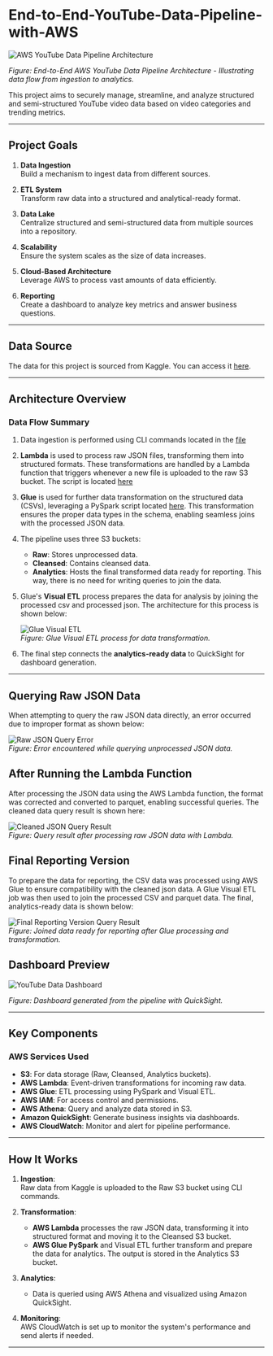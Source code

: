 

# End-to-End-YouTube-Data-Pipeline-with-AWS

![AWS YouTube Data Pipeline Architecture](Architecture_Diagram/Youtube_Pipeline.png)

*Figure: End-to-End AWS YouTube Data Pipeline Architecture - Illustrating data flow from ingestion to analytics.*

This project aims to securely manage, streamline, and analyze structured and semi-structured YouTube video data based on video categories and trending metrics.

---

## Project Goals

1. **Data Ingestion**  
   Build a mechanism to ingest data from different sources.

2. **ETL System**  
   Transform raw data into a structured and analytical-ready format.

3. **Data Lake**  
   Centralize structured and semi-structured data from multiple sources into a repository.

4. **Scalability**  
   Ensure the system scales as the size of data increases.

5. **Cloud-Based Architecture**  
   Leverage AWS to process vast amounts of data efficiently.

6. **Reporting**  
   Create a dashboard to analyze key metrics and answer business questions.

---

## Data Source

The data for this project is sourced from Kaggle. You can access it [here](https://www.kaggle.com/datasets/datasnaek/youtube-new).

---

## Architecture Overview

### Data Flow Summary

1. Data ingestion is performed using CLI commands located in the [file](/Users/Abdul/Desktop/End-to-End-YouTube-Data-Pipeline-with-AWS/cli_command.sh)

2. **Lambda** is used to process raw JSON files, transforming them into structured formats. These transformations are handled by a Lambda function that triggers whenever a new file is uploaded to the raw S3 bucket. The script is located [here](lambda_function.py)

3. **Glue** is used for further data transformation on the structured data (CSVs), leveraging a PySpark script located [here](Users/Abdul/Desktop/End-to-End-YouTube-Data-Pipeline-with-AWS/pyspark_code.py). This transformation ensures the proper data types in the schema, enabling seamless joins with the processed JSON data.

4. The pipeline uses three S3 buckets:  
   - **Raw**: Stores unprocessed data.  
   - **Cleansed**: Contains cleansed data.  
   - **Analytics**: Hosts the final transformed data ready for reporting. This way, there is no need for writing queries to join the data.

5. Glue's **Visual ETL** process prepares the data for analysis by joining the processed csv and processed json. The architecture for this process is shown below:  

   ![Glue Visual ETL](./Screenshots/Glue_Visual_ETL.jpeg)  
   *Figure: Glue Visual ETL process for data transformation.*

6. The final step connects the **analytics-ready data** to QuickSight for dashboard generation.

---

## Querying Raw JSON Data

When attempting to query the raw JSON data directly, an error occurred due to improper format as shown below:

![Raw JSON Query Error](./Screenshots/Raw_Json_query_result.jpeg)  
*Figure: Error encountered while querying unprocessed JSON data.*

## After Running the Lambda Function

After processing the JSON data using the AWS Lambda function, the format was corrected and converted to parquet, enabling successful queries. The cleaned data query result is shown here:

![Cleaned JSON Query Result](./Screenshots/Cleaned_Json_Query_Result.jpeg)  
*Figure: Query result after processing raw JSON data with Lambda.*

## Final Reporting Version

To prepare the data for reporting, the CSV data was processed using AWS Glue to ensure compatibility with the cleaned json data. A Glue Visual ETL job was then used to join the processed CSV and parquet data. The final, analytics-ready data is shown below:

![Final Reporting Version Query Result](./Screenshots/Final_reporting_version_query_result.jpeg)  
*Figure: Joined data ready for reporting after Glue processing and transformation.*


## Dashboard Preview

![YouTube Data Dashboard](./Screenshots/Dashboard.jpeg)

*Figure: Dashboard generated from the pipeline with QuickSight.*

---

## Key Components

### AWS Services Used
- **S3**: For data storage (Raw, Cleansed, Analytics buckets).
- **AWS Lambda**: Event-driven transformations for incoming raw data.
- **AWS Glue**: ETL processing using PySpark and Visual ETL.
- **AWS IAM**: For access control and permissions.
- **AWS Athena**: Query and analyze data stored in S3.
- **Amazon QuickSight**: Generate business insights via dashboards.
- **AWS CloudWatch**: Monitor and alert for pipeline performance.

---

## How It Works

1. **Ingestion**:  
   Raw data from Kaggle is uploaded to the Raw S3 bucket using CLI commands.

2. **Transformation**:  
   - **AWS Lambda** processes the raw JSON data, transforming it into structured format and moving it to the Cleansed S3 bucket.  
   - **AWS Glue PySpark** and Visual ETL further transform and prepare the data for analytics. The output is stored in the Analytics S3 bucket.

3. **Analytics**:  
   - Data is queried using AWS Athena and visualized using Amazon QuickSight.

4. **Monitoring**:  
   AWS CloudWatch is set up to monitor the system's performance and send alerts if needed.

---
